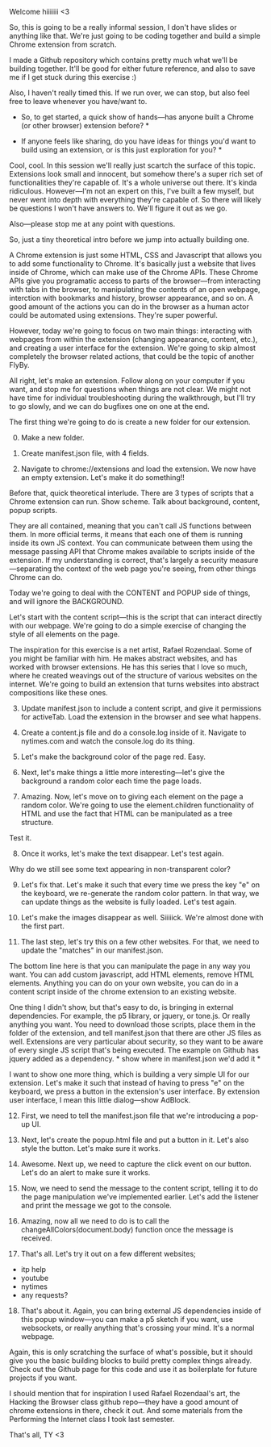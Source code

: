 Welcome hiiiiiii <3

So, this is going to be a really informal session, I don't have slides or anything like that. We're just going to be
coding together and build a simple Chrome extension from scratch.

I made a Github repository which contains pretty much what we'll be building together. It'll be good for either future
reference, and also to save me if I get stuck during this exercise :)

Also, I haven't really timed this. If we run over, we can stop, but also feel free to leave whenever you have/want to.

* So, to get started, a quick show of hands—has anyone built a Chrome (or other browser) extension before? *

* If anyone feels like sharing, do you have ideas for things you'd want to build using an extension, or is this just
exploration for you? *


Cool, cool. In this session we'll really just scartch the surface of this topic. Extensions look small and innocent,
but somehow there's a super rich set of functionalities they're capable of. It's a whole universe out there.
It's kinda ridiculous. However—I'm not an expert on this, I've built a few myself, but never went into depth
with everything they're capable of. So there will likely be questions I won't have answers to. We'll figure it out as we go.

Also—please stop me at any point with questions.

So, just a tiny theoretical intro before we jump into actually building one.

A Chrome extension is just some HTML, CSS and Javascript that allows you to add some functionality to Chrome.
It's basically just a website that lives inside of Chrome, which can make use of the Chrome APIs.
These Chrome APIs give you programatic access to parts of the browser—from interacting with tabs in the browser,
to manipulating the contents of an open webpage, interction with bookmarks and history, browser appearance, and so on.
A good amount of the actions you can do in the browser as a human actor could be automated using extensions.
They're super powerful.

However, today we're going to focus on two main things: interacting with webpages from within the extension
(changing appearance, content, etc.), and creating a user interface for the extension. We're going to skip
almost completely the browser related actions, that could be the topic of another FlyBy.

All right, let's make an extension. Follow along on your computer if you want, and stop me for questions when
things are not clear. We might not have time for individual troubleshooting during the walkthrough,
but I'll try to go slowly, and we can do bugfixes one on one at the end.

The first thing we're going to do is create a new folder for our extension.

0. Make a new folder.

1. Create manifest.json file, with 4 fields.

2. Navigate to chrome://extensions and load the extension. We now have an empty extension.
Let's make it do something!!

Before that, quick theoretical interlude. There are 3 types of scripts that a Chrome extension can run.
Show scheme. Talk about background, content, popup scripts.

They are all contained, meaning that you can't call JS functions between them.
In more official terms, it means that each one of them is running inside its own JS context.
You can communicate between them using the message passing API that Chrome makes available to scripts
inside of the extension.
If my understanding is correct, that's largely a security measure—separating the context of the web
page you're seeing, from other things Chrome can do.

Today we're going to deal with the CONTENT and POPUP side of things, and will ignore the BACKGROUND.

Let's start with the content script—this is the script that can interact directly with our webpage.
We're going to do a simple exercise of changing the style of all elements on the page.

The inspiration for this exercise is a net artist, Rafael Rozendaal. Some of you might be familiar with him.
He makes abstract websites, and has worked with browser extensions. He has this series that I love so much,
where he created weavings out of the structure of various websites on the internet. We're going to build an
extension that turns websites into abstract compositions like these ones.

3. Update manifest.json to include a content script, and give it permissions for activeTab.
Load the extension in the browser and see what happens.

4. Create a content.js file and do a console.log inside of it. Navigate to nytimes.com and watch the console.log do its thing.

5. Let's make the background color of the page red. Easy.

6. Next, let's make things a little more interesting—let's give the background a random color each time the page loads.

7. Amazing. Now, let's move on to giving each element on the page a random color.
We're going to use the element.children functionality of HTML and use the fact that HTML can
be manipulated as a tree structure.

Test it.

8. Once it works, let's make the text disappear.
Let's test again.

Why do we still see some text appearing in non-transparent color?

9. Let's fix that. Let's make it such that every time we press the key "e" on the keyboard, we re-generate the random color pattern.
In that way, we can update things as the website is fully loaded.
Let's test again.

10. Let's make the images disappear as well.
Siiiiick. We're almost done with the first part.

11. The last step, let's try this on a few other websites. For that, we need to update the "matches" in our manifest.json.

The bottom line here is that you can manipulate the page in any way you want. You can add custom javascript,
add HTML elements, remove HTML elements.
Anything you can do on your own website, you can do in a content script inside of the chrome extension to an existing website.

One thing I didn't show, but that's easy to do, is bringing in external dependencies. For example, the p5 library, or jquery, or tone.js.
Or really anything you want. You need to download those scripts, place them in the folder of the extension, and tell manifest.json that there
are other JS files as well. Extensions are very particular about security, so they want to be aware of every single JS script that's being
executed. The example on Github has jquery added as a dependency. * show where in manifest.json we'd add it *

I want to show one more thing, which is building a very simple UI for our extension. Let's make it such that instead of having to press
"e" on the keyboard, we press a button in the extension's user interface. By extension user interface, I mean this little dialog—show AdBlock.

12. First, we need to tell the manifest.json file that we're introducing a pop-up UI.

13. Next, let's create the popup.html file and put a button in it. Let's also style the button. Let's make sure it works.

14. Awesome. Next up, we need to capture the click event on our button. Let's do an alert to make sure it works.

15. Now, we need to send the message to the content script, telling it to do the page manipulation we've implemented earlier. Let's add the listener
and print the message we got to the console.

16. Amazing, now all we need to do is to call the changeAllColors(document.body) function once the message is received.

17. That's all. Let's try it out on a few different websites;
  * itp help
  * youtube
  * nytimes
  * any requests?

18. That's about it. Again, you can bring external JS dependencies inside of this popup window—you can make a p5 sketch if you want,
use websockets, or really anything that's crossing your mind. It's a normal webpage.

Again, this is only scratching the surface of what's possible, but it should give you the basic building blocks
to build pretty complex things already. Check out the Github page for this code and use it as boilerplate for future projects if you want.

I should mention that for inspiration I used Rafael Rozendaal's art, the Hacking the Browser class github repo—they have a good amount of chrome
extensions in there, check it out. And some materials from the Performing the Internet class I took last semester.

That's all, TY <3
